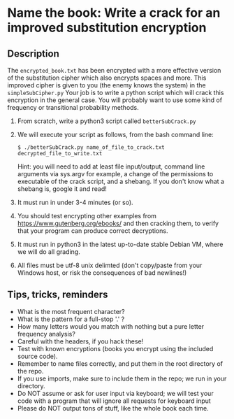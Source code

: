 # Name the book: Write a crack for an improved substitution encryption

## Description
The `encrypted_book.txt` has been encrypted with a more effective version of the substitution cipher which also encrypts spaces and more.
This improved cipher is given to you (the enemy knows the system) in the `simpleSubCipher.py`
Your job is to write a python script which will crack this encryption in the general case.
You will probably want to use some kind of frequency or transitional probability methods.

1. From scratch, write a python3 script called `betterSubCrack.py`

2. We will execute your script as follows, from the bash command line:

    `$ ./betterSubCrack.py name_of_file_to_crack.txt decrypted_file_to_write.txt`

    Hint: you will need to add at least file input/output, command line arguments via sys.argv for example, a change of the permissions to executable of the crack script, and a shebang. If you don't know what a shebang is, google it and read!

3. It must run in under 3-4 minutes (or so). 

4. You should test encrypting other examples from https://www.gutenberg.org/ebooks/ and then cracking them, to verify that your program can produce correct decryptions.

5. It must run in python3 in the latest up-to-date stable Debian VM, where we will do all grading. 

6. All files must be utf-8 unix delimted (don't copy/paste from your Windows host, or risk the consequences of bad newlines!)

## Tips, tricks, reminders
* What is the most frequent character?
* What is the pattern for a full-stop '.' ?
* How many letters would you match with nothing but a pure letter frequency analysis?
* Careful with the headers, if you hack these! 
* Test with known encryptions (books you encrypt using the included source code).
* Remember to name files correctly, and put them in the root directory of the repo. 
* If you use imports, make sure to include them in the repo; we run in your directory.
* Do NOT assume or ask for user input via keyboard; 
  we will test your code with a program that will ignore all requests for keyboard input
* Please do NOT output tons of stuff, like the whole book each time.


